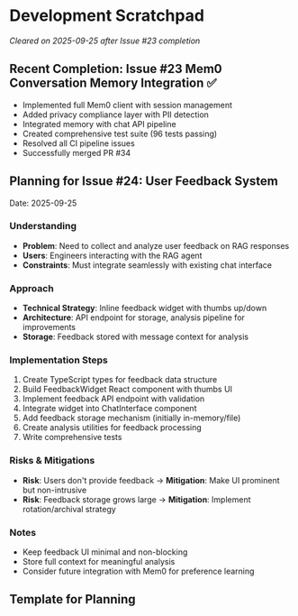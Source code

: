 # Development Scratchpad

*Cleared on 2025-09-25 after Issue #23 completion*

## Recent Completion: Issue #23 Mem0 Conversation Memory Integration ✅
- Implemented full Mem0 client with session management
- Added privacy compliance layer with PII detection
- Integrated memory with chat API pipeline
- Created comprehensive test suite (96 tests passing)
- Resolved all CI pipeline issues
- Successfully merged PR #34

## Planning for Issue #24: User Feedback System
Date: 2025-09-25

### Understanding
- **Problem**: Need to collect and analyze user feedback on RAG responses
- **Users**: Engineers interacting with the RAG agent
- **Constraints**: Must integrate seamlessly with existing chat interface

### Approach
- **Technical Strategy**: Inline feedback widget with thumbs up/down
- **Architecture**: API endpoint for storage, analysis pipeline for improvements
- **Storage**: Feedback stored with message context for analysis

### Implementation Steps
1. Create TypeScript types for feedback data structure
2. Build FeedbackWidget React component with thumbs UI
3. Implement feedback API endpoint with validation
4. Integrate widget into ChatInterface component
5. Add feedback storage mechanism (initially in-memory/file)
6. Create analysis utilities for feedback processing
7. Write comprehensive tests

### Risks & Mitigations
- **Risk**: Users don't provide feedback → **Mitigation**: Make UI prominent but non-intrusive
- **Risk**: Feedback storage grows large → **Mitigation**: Implement rotation/archival strategy

### Notes
- Keep feedback UI minimal and non-blocking
- Store full context for meaningful analysis
- Consider future integration with Mem0 for preference learning

## Template for Planning
<!--
## Planning for Issue #[ID]: [Title]
Date: [YYYY-MM-DD]

### Understanding
- What problem are we solving?
- Who are the users?
- What are the constraints?

### Approach
- Technical strategy
- Architecture decisions
- Algorithm choices

### Implementation Steps
1. Step with reasoning
2. Dependencies and order
3. Testing strategy

### Risks & Mitigations
- Risk: Mitigation

### Notes
- Important observations
- Questions to clarify
- Future improvements
-->
